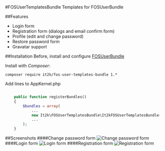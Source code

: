 #FOSUserTemplatesBundle
Templates for FOSUserBundle 

##Features
- Login form
- Registration form (dialogs and email confirm form)
- Profile (edit and change password)
- Restore password form
- Gravatar support

##Installation
Before, install and configure [FOSUserBundle](https://github.com/FriendsOfSymfony/FOSUserBundle)

Install with *Composer*:

`composer require it2k/fos-user-templates-bundle 1.*`

Add lines to AppKernel.php

```php

    public function registerBundles()
    {
        $bundles = array(
            ...
            new It2k\FOSUserTemplatesBundle\It2kFOSUserTemplatesBundle(),
            ...
        );
    }
```

##Screenshots
####Change password form
![Change password form](http://www.it2k.ru/projects/fos-user-templates-bundle/screenshots/change_password.png "Change password form")
####Login form
![Login form](http://www.it2k.ru/projects/fos-user-templates-bundle/screenshots/login.png "Login form")
####Registration form
![Registration form](http://www.it2k.ru/projects/fos-user-templates-bundle/screenshots/registration.png "Registration form")
